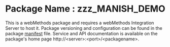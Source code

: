 # Package Name : zzz_MANISH_DEMO
This is a webMethods package and requires a webMethods Integration Server to host it. Package versioning and configuration can be found in the package [manifest](./zzz_MANISH_DEMO/manifest.v3) file. Service and API documentation is available on the package's home page http://&lt;server&gt;:&lt;port&gt;/&lt;packagename>.